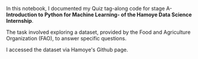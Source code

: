 In this notebook, I documented my Quiz tag-along code for stage A- **Introduction to Python for Machine Learning- of the Hamoye Data Science Internship**.

The task involved exploring a dataset, provided by the Food and Agriculture Organization (FAO), to answer specific questions. 

I accessed the dataset via Hamoye's Github page.
